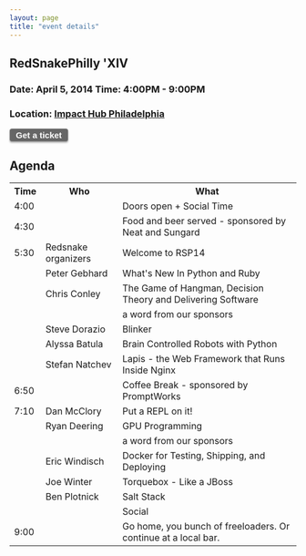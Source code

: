 ```yaml
---
layout: page
title: "event details"
---
```


<h2>RedSnakePhilly 'XIV</h2>
<h3>Date: April 5, 2014
    Time: 4:00PM - 9:00PM</h3>
<h3>
  Location: <a style="text-decoration: underline;" href='http://philadelphia.impacthub.net'>Impact Hub Philadelphia</a>
</h3>

<a href="https://www.eventbrite.com/e/redsnake-philly-2014-tickets-11094145889" style="font-family:Helvetica, arial; background:#666 ; border:1px solid #888; text-shadow:0 -1px #666666;font-size:15px;-moz-border-radius:4px;-webkit-border-radius:4px;-moz-box-shadow:0 2px 3px rgba(0, 0, 0, .3);-webkit-box-shadow:0 2px 3px rgba(0, 0, 0, .3);display: inline-block;margin:0;text-align:center;padding:2px 10px 2px;text-decoration:none;font-weight:bold;color:#FFFFFF;" target="_top">Get a ticket</a>

<a name="agenda" />
<div id='agenda'>
<h2> Agenda </h2>
<table>
<tr><th> Time </th><th> Who</th> <th> What </th> </tr>
<tr><td> 4:00 </td><td> </td><td> Doors open + Social Time </td></tr>
<tr><td> 4:30 </td><td> </td><td> Food and beer served - sponsored by Neat and Sungard </td></tr>
<tr><td> 5:30 </td><td> Redsnake organizers </td><td> Welcome to RSP14 </td></tr>
<tr><td> </td><td> Peter Gebhard </td><td> What's New In Python and Ruby </td></tr>
<tr><td> </td><td> Chris Conley </td><td> The Game of Hangman, Decision Theory and Delivering Software </td></tr>
<tr><td> </td><td> </td><td> a word from our sponsors </td></tr>
<tr><td> </td><td> Steve Dorazio </td><td> Blinker </td></tr>
<tr><td> </td><td> Alyssa Batula </td><td> Brain Controlled Robots with Python </td></tr>
<tr><td> </td><td> Stefan Natchev </td><td> Lapis - the Web Framework that Runs Inside Nginx </td></tr>
<tr><td> 6:50 </td><td>  </td><td> Coffee Break - sponsored by PromptWorks </td></tr>
<tr><td> 7:10 </td><td> Dan McClory </td><td> Put a REPL on it! </td></tr>
<tr><td> </td><td> Ryan Deering </td><td> GPU Programming </td></tr>
<tr><td> </td><td> </td><td> a word from our sponsors </td></tr>
<tr><td> </td><td> Eric Windisch </td><td> Docker for Testing, Shipping, and Deploying </td></tr>
<tr><td> </td><td> Joe Winter </td><td> Torquebox - Like a JBoss </td></tr>
<tr><td> </td><td> Ben Plotnick </td><td> Salt Stack </td></tr>
<tr><td> </td><td> </td> <td> Social </td> </tr>
<tr><td> 9:00 </td><td> </td> <td> Go home, you bunch of freeloaders. Or continue at a local bar.</td></tr>
</table>
</div>
